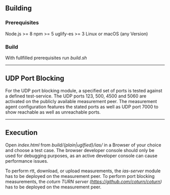 ## Building ##

### Prerequisites ###
Node.js >= 8
npm >= 5
uglify-es >= 3
Linux or macOS (any Version)

### Build ###
With fullfilled prerequisites run *build.sh*

---------------

## UDP Port Blocking

For the UDP port blocking module, a specified set of ports is tested against a defined test-service. The UDP ports 123, 500, 4500 and 5060 are activated on the publicly available measurement peer. The measurement agent configuration features the stated ports as well as UDP port 7000 to show reachable as well as unreachable ports.

---------------

## Execution ##
Open *index.html* from *build/{plain|uglfied}/ias/* in a Browser of your choice and choose a test case. The browser developer console should only be used for debugging purposes, as an active developer console can cause performance issues.

To perform rtt, download, or upload measurements, the *ias-server* module has to be deployed on the measurement peer.
To perform port blocking measurements, the *coturn TURN server (https://github.com/coturn/coturn)* has to be deployed on the measurement peer.
